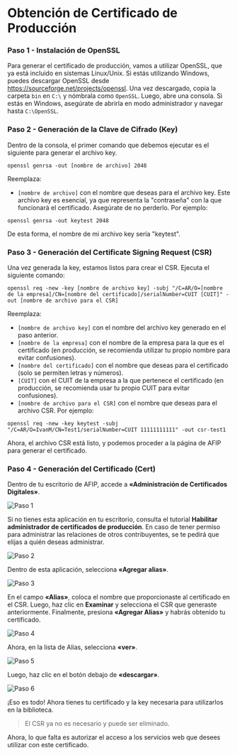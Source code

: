 # Obtención de Certificado de Producción

### Paso 1 - Instalación de OpenSSL
Para generar el certificado de producción, vamos a utilizar OpenSSL, que ya está incluido en sistemas Linux/Unix. Si estás utilizando Windows, puedes descargar OpenSSL desde https://sourceforge.net/projects/openssl. Una vez descargado, copia la carpeta `bin` en `C:\` y nómbrala como `OpenSSL`. Luego, abre una consola. Si estás en Windows, asegúrate de abrirla en modo administrador y navegar hasta `C:\OpenSSL`.

### Paso 2 - Generación de la Clave de Cifrado (Key)
Dentro de la consola, el primer comando que debemos ejecutar es el siguiente para generar el archivo key.
```
openssl genrsa -out [nombre de archivo] 2048
```

Reemplaza:
 - `[nombre de archivo]` con el nombre que deseas para el archivo key. Este archivo key es esencial, ya que representa la "contraseña" con la que funcionará el certificado. Asegúrate de no perderlo. Por ejemplo:
```
openssl genrsa -out keytest 2048
```
De esta forma, el nombre de mi archivo key sería "keytest".

### Paso 3 - Generación del Certificate Signing Request (CSR)
Una vez generada la key, estamos listos para crear el CSR. Ejecuta el siguiente comando:

```
openssl req -new -key [nombre de archivo key] -subj "/C=AR/O=[nombre de la empresa]/CN=[nombre del certificado]/serialNumber=CUIT [CUIT]" -out [nombre de archivo para el CSR]
```

Reemplaza:
 - `[nombre de archivo key]` con el nombre del archivo key generado en el paso anterior.
 - `[nombre de la empresa]` con el nombre de la empresa para la que es el certificado (en producción, se recomienda utilizar tu propio nombre para evitar confusiones).
 - `[nombre del certificado]` con el nombre que deseas para el certificado (solo se permiten letras y números).
 - `[CUIT]` con el CUIT de la empresa a la que pertenece el certificado (en producción, se recomienda usar tu propio CUIT para evitar confusiones).
 - `[nombre de archivo para el CSR]` con el nombre que deseas para el archivo CSR. Por ejemplo:
```
openssl req -new -key keytest -subj "/C=AR/O=IvanM/CN=Test1/serialNumber=CUIT 11111111111" -out csr-test1
```

Ahora, el archivo CSR está listo, y podemos proceder a la página de AFIP para generar el certificado.

### Paso 4 - Generación del Certificado (Cert)
Dentro de tu escritorio de AFIP, accede a **«Administración de Certificados Digitales»**.

![Paso 1](/tutorial/tutorial_6_1.png)

Si no tienes esta aplicación en tu escritorio, consulta el tutorial **Habilitar administrador de certificados de producción**. En caso de tener permiso para administrar las relaciones de otros contribuyentes, se te pedirá que elijas a quién deseas administrar.

![Paso 2](/tutorial/tutorial_6_2.png)

Dentro de esta aplicación, selecciona **«Agregar alias»**.

![Paso 3](/tutorial/tutorial_6_3.png)

En el campo **«Alias»**, coloca el nombre que proporcionaste al certificado en el CSR. Luego, haz clic en **Examinar** y selecciona el CSR que generaste anteriormente. Finalmente, presiona **«Agregar Alias»** y habrás obtenido tu certificado.

![Paso 4](/tutorial/tutorial_6_4.png)

Ahora, en la lista de Alias, selecciona **«ver»**.

![Paso 5](/tutorial/tutorial_6_5.png)

Luego, haz clic en el botón debajo de **«descargar»**.

![Paso 6](/tutorial/tutorial_6_6.png)

¡Eso es todo! Ahora tienes tu certificado y la key necesaria para utilizarlos en la biblioteca.

> El CSR ya no es necesario y puede ser eliminado. 

Ahora, lo que falta es autorizar el acceso a los servicios web que desees utilizar con este certificado.